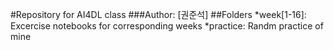 #Repository for AI4DL class
###Author: [권준석]
##Folders
*week[1-16]: Excercise notebooks for corresponding weeks
*practice: Randm practice of mine
